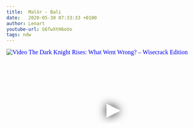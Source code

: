 ```yaml
---
title:  Malör - Bali
date:   2020-05-30 07:33:33 +0100
author: Lenart
youtube-url: G6TwXtH6oUo
tags: ndw
---
```

<div class="video-container ">
<iframe
  width="560"
  height="315"
  src="https://www.youtube.com/embed/G6TwXtH6oUo"
  srcdoc="<style>*{padding:0;margin:0;overflow:hidden}html,body{height:100%}img,span{position:absolute;width:100%;top:0;bottom:0;margin:auto}span{height:1.5em;text-align:center;font:48px/1.5 sans-serif;color:white;text-shadow:0 0 0.5em black}</style><a href=https://www.youtube.com/embed/G6TwXtH6oUo?autoplay=1><img src=https://img.youtube.com/vi/G6TwXtH6oUo/hqdefault.jpg alt='Video The Dark Knight Rises: What Went Wrong? – Wisecrack Edition'><span>▶</span></a>"
  frameborder="0"
  allow="accelerometer; autoplay; encrypted-media; gyroscope; picture-in-picture"
  allowfullscreen
></iframe>
</div>